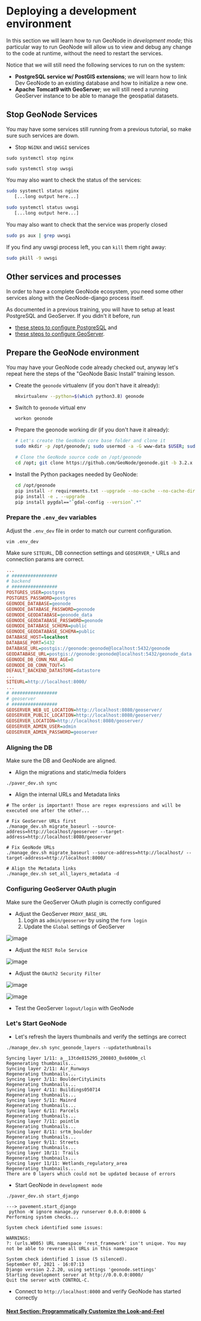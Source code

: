 # Deploying a development environment 

In this section we will learn how to run GeoNode in _development mode_; this particular way to run GeoNode will allow us to view and debug any change to the code at runtime, without the need to restart the services.

Notice that we will still need the following services to run on the system:

 - **PostgreSQL service w/ PostGIS extensions**; we will learn how to link Dev GeoNode to an existing database and how to initialize a new one.
 - **Apache Tomcat9 with GeoServer**; we will still need a running GeoServer instance to be able to manage the geospatial datasets.

## Stop GeoNode Services
You may have some services still running from a previous tutorial, so make sure such services are down. 

- Stop `NGINX` and `UWSGI` services

```shell
sudo systemctl stop nginx

sudo systemctl stop uwsgi
```

You may also want to check the status of the services:
```bash
sudo systemctl status nginx
   [...long output here...]
   
sudo systemctl status uwsgi
   [...long output here...]
```

You may also want to check that the service was properly closed
```bash
sudo ps aux | grep uwsgi
```
If you find any uwsgi process left, you can `kill` them right away:
```bash
sudo pkill -9 uwsgi
```


## Other services and processes

In order to have a complete GeoNode ecosystem, you need some other services along with the GeoNode-django process itself.

As documented in a previous training, you will have to setup at least PostgreSQL and GeoServer. If you didn't it before, run 
- [these steps to configure PostgreSQL](900_postgres.md) and 
- [these steps to configure GeoServer](900_geoserver.md). 
 
## Prepare the GeoNode environment

You may have your GeoNode code already checked out, anyway let's repeat here the steps of the 
"GeoNode Basic Install" training lesson.

- Create the `geonode` virtualenv (if you don't have it already):
  ```bash
  mkvirtualenv --python=$(which python3.8) geonode
  ```
- Switch to `geonode` virtual env
  ```shell
  workon geonode
  ```
- Prepare the geonode working dir (if you don't have it already):
  ```bash
  # Let's create the GeoNode core base folder and clone it
  sudo mkdir -p /opt/geonode/; sudo usermod -a -G www-data $USER; sudo chown -Rf $USER:www-data /opt/geonode/; sudo chmod -Rf 775 /opt/geonode/

  # Clone the GeoNode source code on /opt/geonode
  cd /opt; git clone https://github.com/GeoNode/geonode.git -b 3.2.x geonode
  ```
- Install the Python packages needed by GeoNode: 
  ```bash
  cd /opt/geonode
  pip install -r requirements.txt --upgrade --no-cache --no-cache-dir
  pip install -e . --upgrade
  pip install pygdal=="`gdal-config --version`.*"
  ```


### Prepare the `.env_dev` variables

Adjust the `.env_dev` file in order to match our current configuration.

```shell
vim .env_dev
```

Make sure `SITEURL`, DB connection settings and `GEOSERVER_*` URLs and connection params are correct.

```ini
...
# #################
# backend
# #################
POSTGRES_USER=postgres
POSTGRES_PASSWORD=postgres
GEONODE_DATABASE=geonode
GEONODE_DATABASE_PASSWORD=geonode
GEONODE_GEODATABASE=geonode_data
GEONODE_GEODATABASE_PASSWORD=geonode
GEONODE_DATABASE_SCHEMA=public
GEONODE_GEODATABASE_SCHEMA=public
DATABASE_HOST=localhost
DATABASE_PORT=5432
DATABASE_URL=postgis://geonode:geonode@localhost:5432/geonode
GEODATABASE_URL=postgis://geonode:geonode@localhost:5432/geonode_data
GEONODE_DB_CONN_MAX_AGE=0
GEONODE_DB_CONN_TOUT=5
DEFAULT_BACKEND_DATASTORE=datastore
...
SITEURL=http://localhost:8000/
...
# #################
# geoserver
# #################
GEOSERVER_WEB_UI_LOCATION=http://localhost:8080/geoserver/
GEOSERVER_PUBLIC_LOCATION=http://localhost:8080/geoserver/
GEOSERVER_LOCATION=http://localhost:8080/geoserver/
GEOSERVER_ADMIN_USER=admin
GEOSERVER_ADMIN_PASSWORD=geoserver
```

### Aligning the DB

Make sure the DB and GeoNode are aligned.

- Align the migrations and static/media folders

```shell
./paver_dev.sh sync
```

- Align the internal URLs and Metadata links

```shell
# The order is important! Those are regex expressions and will be executed one after the other...

# Fix GeoServer URLs first
./manage_dev.sh migrate_baseurl --source-address=http://localhost/geoserver --target-address=http://localhost:8080/geoserver

# Fix GeoNode URLs
./manage_dev.sh migrate_baseurl --source-address=http://localhost/ --target-address=http://localhost:8000/

# Align the Metadata links
./manage_dev.sh set_all_layers_metadata -d
```

### Configuring GeoServer OAuth plugin

Make sure the GeoServer OAuth plugin is correctly configured

- Adjust the GeoServer `PROXY_BASE_URL`
  1. Login as `admin/geoserver` by using the `form login`
  2. Update the `Global` settings of GeoServer


![image](https://user-images.githubusercontent.com/1278021/132375154-5b5f9eae-d07b-4147-83e3-f74f1386a240.png)

- Adjust the `REST Role Service`

![image](https://user-images.githubusercontent.com/1278021/132375708-a5ecfedf-eca7-4cdc-934c-592e7726504c.png)

- Adjust the `OAuth2 Security Filter`

![image](https://user-images.githubusercontent.com/1278021/132375932-9ec8b03d-ef30-4613-89ee-d72f245d4c90.png)

![image](https://user-images.githubusercontent.com/1278021/132376323-d9d63007-8775-4777-b04d-f0cba837c2b6.png)

- Test the GeoServer `logout/login` with GeoNode

### Let's Start GeoNode
- Let's refresh the layers thumbnails and verify the settings are correct

```shell
./manage_dev.sh sync_geonode_layers --updatethumbnails

Syncing layer 1/11: a__13tde815295_200803_0x6000m_cl
Regenerating thumbnails...
Syncing layer 2/11: Air_Runways
Regenerating thumbnails...
Syncing layer 3/11: BoulderCityLimits
Regenerating thumbnails...
Syncing layer 4/11: Buildings050714
Regenerating thumbnails...
Syncing layer 5/11: Mainrd
Regenerating thumbnails...
Syncing layer 6/11: Parcels
Regenerating thumbnails...
Syncing layer 7/11: pointlm
Regenerating thumbnails...
Syncing layer 8/11: srtm_boulder
Regenerating thumbnails...
Syncing layer 9/11: Streets
Regenerating thumbnails...
Syncing layer 10/11: Trails
Regenerating thumbnails...
Syncing layer 11/11: Wetlands_regulatory_area
Regenerating thumbnails...
There are 0 layers which could not be updated because of errors
```

- Start GeoNode in `development mode`

```shell
./paver_dev.sh start_django

---> pavement.start_django
 python -W ignore manage.py runserver 0.0.0.0:8000 &
Performing system checks...

System check identified some issues:

WARNINGS:
?: (urls.W005) URL namespace 'rest_framework' isn't unique. You may not be able to reverse all URLs in this namespace

System check identified 1 issue (5 silenced).
September 07, 2021 - 16:07:13
Django version 2.2.20, using settings 'geonode.settings'
Starting development server at http://0.0.0.0:8000/
Quit the server with CONTROL-C.
```

- Connect to `http://localhost:8000` and verify GeoNode has started correctly

#### [Next Section: Programmatically Customize the Look-and-Feel](030_LF_SIMPLE.md)
